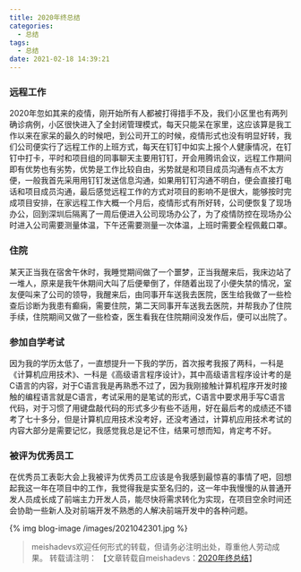 ```yaml
---
title: 2020年终总结
categories:
  - 总结
tags:
  - 总结
date: 2021-02-18 14:39:21
---
```


### 远程工作

2020年忽如其来的疫情，刚开始所有人都被打得措手不及，我们小区里也有两列确诊病例，小区很快进入了全封闭管理模式，每天只能呆在家里，这应该算是我工作以来在家呆的最久的时候吧，到公司开工的时候，疫情形式也没有明显好转，我们公司便实行了远程工作的上班方式，每天在钉钉中如实上报个人健康情况，在钉钉中打卡，平时和项目组的同事聊天主要用钉钉，开会用腾讯会议，远程工作期间即有优势也有劣势，优势是工作比较自由，劣势就是和项目成员沟通有点不太方便，一般我首先采用用钉钉发送信息沟通，如果用钉钉沟通不明白，便会直接打电话和项目成员沟通，最后感觉远程工作的方式对项目的影响不是很大，能够按时完成项目安排，在家远程工作大概一个月后，疫情形式有所好转，公司便恢复了现场办公，回到深圳后隔离了一周后便进入公司现场办公了，为了疫情防控在现场办公时进入公司需要测量体温，下午还需要测量一次体温，上班时需要全程佩戴口罩。

<!--more-->

### 住院

某天正当我在宿舍午休时，我睡觉期间做了一个噩梦，正当我醒来后，我床边站了一堆人，原来是我午休期间大叫了后便晕倒了，伴随着出现了小便失禁的情况，室友便叫来了公司的领导，我醒来后，由同事开车送我去医院，医生给我做了一些检查后诊断为我患有癫痫，需要住院，第二天同事开车送我去医院，并帮我办了住院手续，住院期间又做了一些检查，医生看我在住院期间没发作后，便可以出院了。

### 参加自学考试

因为我的学历太低了，一直想提升一下我的学历，首次报考我报了两科，一科是《计算机应用技术》、一科是《高级语言程序设计》，其中高级语言程序设计考的是C语言的内容，对于C语言我是再熟悉不过了，因为我刚接触计算机程序开发时接触的编程语言就是C语言，考试采用的是笔试的形式，C语言中要求用手写C语言代码，对于习惯了用键盘敲代码的形式多少有些不适用，好在最后考的成绩还不错考了七十多分，但是计算机应用技术没考好，还没考通过，计算机应用技术考试的内容大部分是需要记忆，我感觉我总是记不住，结果可想而知，肯定考不好。

### 被评为优秀员工

在优秀员工表彰大会上我被评为优秀员工应该是令我感到最惊喜的事情了吧，回想起我这一年在项目中的工作，我觉得我是实至名归的，这一年中我慢慢的从普通开发人员成长成了前端主力开发人员，能尽快将需求转化为实现，在项目空余时间还会协助一些新人及对前端开发不熟悉的人解决前端开发中的各种问题。

{% img blog-image /images/2021042301.jpg %}

> meishadevs欢迎任何形式的转载，但请务必注明出处，尊重他人劳动成果。
转载请注明： 【文章转载自meishadevs：[2020年终总结](https://meishadevs.com/blog/2020年终总结)】